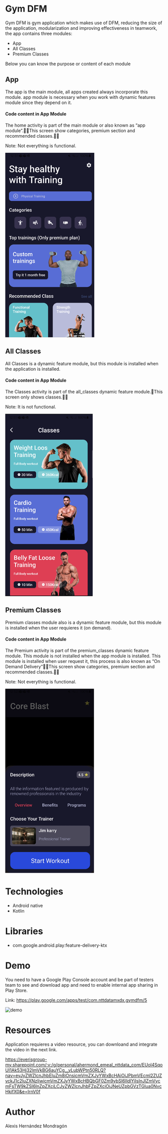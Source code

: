 
# Gym DFM

Gym DFM is gym application which makes use of DFM, reducing the size of the application, modularization and improving effectiveness in teamwork, the app contains three modules:

- App
- All Classes
- Premium Classes

Below you can know the purpose or content of each module

## App

The app is the main module, all apps created always incorporate this module. app module is necessary when you work with dynamic features module since they depend on it.

#### Code content in App Module

The home activity is part of the main module or also known as “app module”.This screen show categories, premium section and recommended classes.

Note: Not everything is functional.

![app](https://github.com/alexis11hm/GYM-DFM/blob/main/resources/app.png)

## All Classes

All Classes is a dynamic feature module, but this module is installed when the application is installed.

#### Code content in App Module

The Classes activity is part of the all_classes dynamic feature module.This screen only shows classes.

Note: It is not functional.

![all classes](https://github.com/alexis11hm/GYM-DFM/blob/main/resources/all_classes.png)

## Premium Classes

Premium classes module also is a dynamic feature module, but this module is installed when the user requieres it (on demand).

#### Code content in App Module

The Premium activity is part of the premium_classes dynamic feature module. This module is not installed when the app module is installed. This module is installed when user request it, this process is also known as “On Demand Delivery”This screen show categories, premium section and recommended classes.

Note: Not everything is functional.


![premium classes](https://github.com/alexis11hm/GYM-DFM/blob/main/resources/premium_classes.png)

# Technologies

- Android native
- Kotlin

# Libraries

- com.google.android.play:feature-delivery-ktx

# Demo

You need to have a Google Play Console account and be part of testers team to see and download app and need to enable internal app sharing in Play Store.

Link: https://play.google.com/apps/test/com.nttdatamxdx.gymdfm/5

![demo](https://github.com/alexis11hm/GYM-DFM/blob/main/resources/demo.gif)

# Resources

Application requieres a video resource, you can downloand and integrate the video in the next link.

https://everisgroup-my.sharepoint.com/:v:/g/personal/ahermond_emeal_nttdata_com/EUol4SqoUI1Ak53Hj32lmVkBG6auYCg__vLubWPtn50RLQ?nav=eyJyZWZlcnJhbEluZm8iOnsicmVmZXJyYWxBcHAiOiJPbmVEcml2ZUZvckJ1c2luZXNzIiwicmVmZXJyYWxBcHBQbGF0Zm9ybSI6IldlYiIsInJlZmVycmFsTW9kZSI6InZpZXciLCJyZWZlcnJhbFZpZXciOiJNeUZpbGVzTGlua0NvcHkifX0&e=IrnV0f

# Author

Alexis Hernández Mondragón



